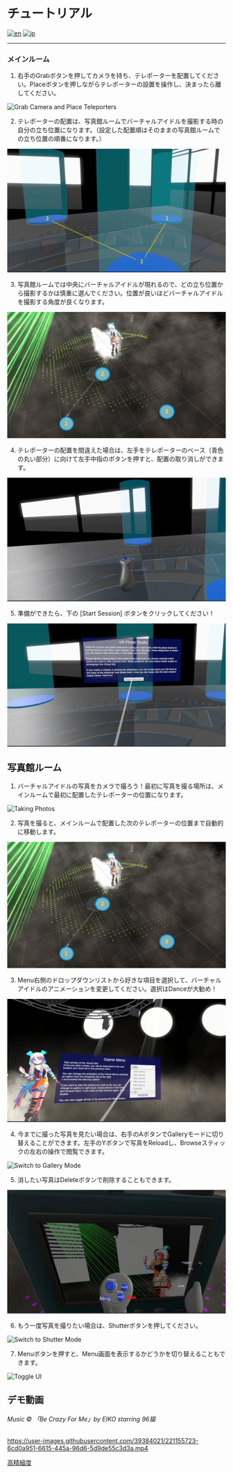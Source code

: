 # チュートリアル

[![en](https://img.shields.io/badge/lang-en-red.svg)](https://github.com/sid410/VR-Photo-Studio/blob/Tutorial/README.md)
[![jp](https://img.shields.io/badge/lang-jp-yellow.svg)](https://github.com/sid410/VR-Photo-Studio/blob/Tutorial/README.jp.md)

---
### メインルーム

1. 右手のGrabボタンを押してカメラを持ち、テレポーターを配置してください。Placeボタンを押しながらテレポーターの設置を操作し、決まったら離してください。

![Grab Camera and Place Teleporters](/img/Main_1.gif)

2. テレポーターの配置は、写真館ルームでバーチャルアイドルを撮影する時の自分の立ち位置になります。（設定した配置順はそのままの写真館ルームでの立ち位置の順番になります。）

![Teleporters Placement Order](/img/Main_2.jpg)

3. 写真館ルームでは中央にバーチャルアイドルが現れるので、どの立ち位置から撮影するかは慎重に選んでください。位置が良いほどバーチャルアイドルを撮影する角度が良くなります。

![Corresponding Place to Teleport in Studio Room](/img/Main_3.png)

4. テレポーターの配置を間違えた場合は、左手をテレポーターのベース（青色の丸い部分）に向けて左手中指のボタンを押すと、配置の取り消しができます。 

![Remove Misplaced Teleporters](/img/Main_4.gif)

5. 準備ができたら、下の [Start Session] ボタンをクリックしてください！

![Start Session](/img/Main_5.jpg)


## 写真館ルーム

1. バーチャルアイドルの写真をカメラで撮ろう！最初に写真を撮る場所は、メインルームで最初に配置したテレポーターの位置になります。

![Taking Photos](/img/Studio_1.gif)

2. 写真を撮ると、メインルームで配置した次のテレポーターの位置まで自動的に移動します。

![Place to Teleport in Studio Room](/img/Studio_2.png)

3. Menu右側のドロップダウンリストから好きな項目を選択して、バーチャルアイドルのアニメーションを変更してください。選択はDanceが大勧め！

![Change the Animation](/img/Studio_3.jpg)

4. 今までに撮った写真を見たい場合は、右手のAボタンでGalleryモードに切り替えることができます。左手のYボタンで写真をReloadし、Browseスティックの左右の操作で閲覧できます。

![Switch to Gallery Mode](/img/Studio_4.gif)

5. 消したい写真はDeleteボタンで削除することもできます。

![Delete Unwanted Photos](/img/Studio_5.jpg)

6. もう一度写真を撮りたい場合は、Shutterボタンを押してください。

![Switch to Shutter Mode](/img/Studio_6.gif)

7. Menuボタンを押すと、Menu画面を表示するかどうかを切り替えることもできます。

![Toggle UI](/img/Studio_7.gif)


## デモ動画

###### Music © 「Be Crazy For Me」by EIKO starring 96猫

https://user-images.githubusercontent.com/39384021/221155723-6cd0a951-6615-445a-96d6-5d9de55c3d3a.mp4

[高精細度](https://www.dropbox.com/s/1r0522ys9s0iu5u/VRPS_demo.mp4?dl=0)
